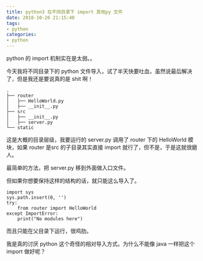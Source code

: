 ```yaml
---
title: python3 在不同目录下 import 其他py 文件
date: 2018-10-26 21:15:40
tags:
- python
categories:
- python
---
```


python 的 import 机制实在是太弱。。

今天我将不同目录下的 python 文件导入，试了半天快要吐血，虽然说最后解决了，但是我还是要说真的是 shit 啊！

<!--more-->

```
.
├── router
│   ├── HelloWorld.py
│   ├── __init__.py
├── src
│   ├── __init__.py
│   ├── server.py
└── static
```
这是大概的目录层级，我要运行的 server.py 调用了 router 下的 HelloWorld 模块，如果 router 是src 的子目录其实直接 import 就行了，但不是，于是这就很磨人。

最简单的方法，把 server.py 移到外面做入口文件。

但如果你想要保持这样的结构的话，就只能这么导入了。

```
import sys
sys.path.insert(0, '')
try:
    from router import HelloWorld
except ImportError:
    print("No modules here")
```

而且只能在父目录下运行，很鸡肋。

我是真的讨厌 python 这个奇怪的相对导入方式。为什么不能像 java 一样把这个 import 做好呢？
